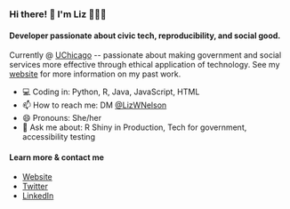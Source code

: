 ### Hi there! 👋 I'm Liz 👩🏻‍💻 

#### Developer passionate about civic tech, reproducibility, and social good.

Currently @ [UChicago](https://capp.uchicago.edu/) -- passionate about making government and social services more effective through ethical application of technology. See my [website](http://liz-nelson.com) for more information on my past work.

- :computer: Coding in: Python, R, Java, JavaScript, HTML
- 📫 How to reach me: DM [@LizWNelson](https://twitter.com/LizWNelson)
- 😄 Pronouns: She/her
- :speech_balloon: Ask me about: R Shiny in Production, Tech for government, accessibility testing

#### Learn more & contact me
- [Website](http://liz-nelson.com)
- [Twitter](https://twitter.com/LizWNelson)
- [LinkedIn](https://www.linkedin.com/in/elizabeth-nelson-58937011a)

